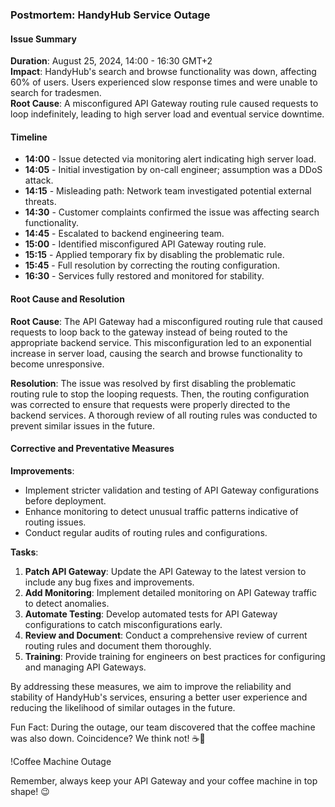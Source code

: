 ### Postmortem: HandyHub Service Outage

#### Issue Summary
**Duration**: August 25, 2024, 14:00 - 16:30 GMT+2  
**Impact**: HandyHub's search and browse functionality was down, affecting 60% of users. Users experienced slow response times and were unable to search for tradesmen.  
**Root Cause**: A misconfigured API Gateway routing rule caused requests to loop indefinitely, leading to high server load and eventual service downtime.

#### Timeline
- **14:00** - Issue detected via monitoring alert indicating high server load.
- **14:05** - Initial investigation by on-call engineer; assumption was a DDoS attack.
- **14:15** - Misleading path: Network team investigated potential external threats.
- **14:30** - Customer complaints confirmed the issue was affecting search functionality.
- **14:45** - Escalated to backend engineering team.
- **15:00** - Identified misconfigured API Gateway routing rule.
- **15:15** - Applied temporary fix by disabling the problematic rule.
- **15:45** - Full resolution by correcting the routing configuration.
- **16:30** - Services fully restored and monitored for stability.

#### Root Cause and Resolution
**Root Cause**: The API Gateway had a misconfigured routing rule that caused requests to loop back to the gateway instead of being routed to the appropriate backend service. This misconfiguration led to an exponential increase in server load, causing the search and browse functionality to become unresponsive.

**Resolution**: The issue was resolved by first disabling the problematic routing rule to stop the looping requests. Then, the routing configuration was corrected to ensure that requests were properly directed to the backend services. A thorough review of all routing rules was conducted to prevent similar issues in the future.

#### Corrective and Preventative Measures
**Improvements**:
- Implement stricter validation and testing of API Gateway configurations before deployment.
- Enhance monitoring to detect unusual traffic patterns indicative of routing issues.
- Conduct regular audits of routing rules and configurations.

**Tasks**:
1. **Patch API Gateway**: Update the API Gateway to the latest version to include any bug fixes and improvements.
2. **Add Monitoring**: Implement detailed monitoring on API Gateway traffic to detect anomalies.
3. **Automate Testing**: Develop automated tests for API Gateway configurations to catch misconfigurations early.
4. **Review and Document**: Conduct a comprehensive review of current routing rules and document them thoroughly.
5. **Training**: Provide training for engineers on best practices for configuring and managing API Gateways.

By addressing these measures, we aim to improve the reliability and stability of HandyHub's services, ensuring a better user experience and reducing the likelihood of similar outages in the future.

Fun Fact: During the outage, our team discovered that the coffee machine was also down. Coincidence? We think not! ☕🚨

!Coffee Machine Outage

Remember, always keep your API Gateway and your coffee machine in top shape! 😉
